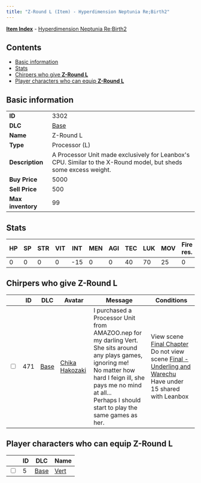 ```yaml
---
title: "Z-Round L (Item) - Hyperdimension Neptunia Re;Birth2"
---
```


[**Item Index**](/neptunia/rb2/item/index.html) - [Hyperdimension Neptunia Re;Birth2](/neptunia/rb2)

## Contents

- [Basic information](#basic-information)
- [Stats](#stats)
- [Chirpers who give **Z-Round L**](#chirpers-who-give-z-round-l)
- [Player characters who can equip **Z-Round L**](#player-characters-who-can-equip-z-round-l)

## Basic information

|   |   |
| -- | -- |
| **ID** | 3302 |
| **DLC** | [Base](/neptunia/rb2/dlc/0-base.html) |
| **Name** | Z-Round L |
| **Type** | Processor (L) |
| **Description** | A Processor Unit made exclusively for Leanbox's CPU. Similar to the X-Round model, but sheds some excess weight. |
| **Buy Price** | 5000 |
| **Sell Price** | 500 |
| **Max inventory** | 99 |

## Stats

| HP | SP | STR | VIT | INT | MEN | AGI | TEC | LUK | MOV | Fire res. | Ice res. | Wind res. | Lightning res. |
| -- | -- | --- | --- | --- | --- | --- | --- | --- | --- | --------- | -------- | --------- | -------------- |
| 0 | 0 | 0 | 0 | -15 | 0 | 0 | 40 | 70 | 25 | 0 | 0 | 0 | 0 |

## Chirpers who give **Z-Round L**

|    | ID | DLC | Avatar | Message | Conditions |
| -- | -- | --- | ------ | ------- | ---------- |
| <input type="checkbox" id="rb2-chirper-event-0-471" class="trackbox" /> | 471 | [Base](/neptunia/rb2/dlc/0-base.html) | [Chika Hakozaki](/neptunia/rb2/avatar/0-47-chika-hakozaki.html) | I purchased a Processor Unit from AMAZOO.nep for my darling Vert.<br />She sits around any plays games, ignoring me!<br />No matter how hard I feign ill, she pays me no mind at all...<br />Perhaps I should start to play the same games as her. | View scene [Final Chapter](/neptunia/rb2/scene/0-467-final-chapter.html)<br />Do not view scene [Final - Underling and Warechu](/neptunia/rb2/scene/0-468-final-underling-and-warechu.html)<br />Have under 15 shared with Leanbox<br /> |

## Player characters who can equip **Z-Round L**

|    | ID | DLC | Name |
| -- | -- | --- | ---- |
| <input type="checkbox" id="rb2-player-0-5" class="trackbox" /> | 5 | [Base](/neptunia/rb2/dlc/0-base.html) | [Vert](/neptunia/rb2/player/0-5-vert.html) |